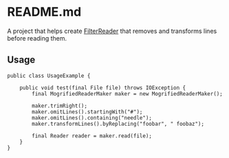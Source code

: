# README.md #

A project that helps create [FilterReader](http://docs.oracle.com/javase/6/docs/api/java/io/FilterReader.html) that removes and transforms lines before reading them.

## Usage ##

	public class UsageExample {

        public void test(final File file) throws IOException {
        	final MogrifiedReaderMaker maker = new MogrifiedReaderMaker();
        	
        	maker.trimRight();
			maker.omitLines().startingWith("#");
        	maker.omitLines().containing("needle");
        	maker.transformLines().byReplacing("foobar", " foobaz");
        	
        	final Reader reader = maker.read(file);
        }
	}
